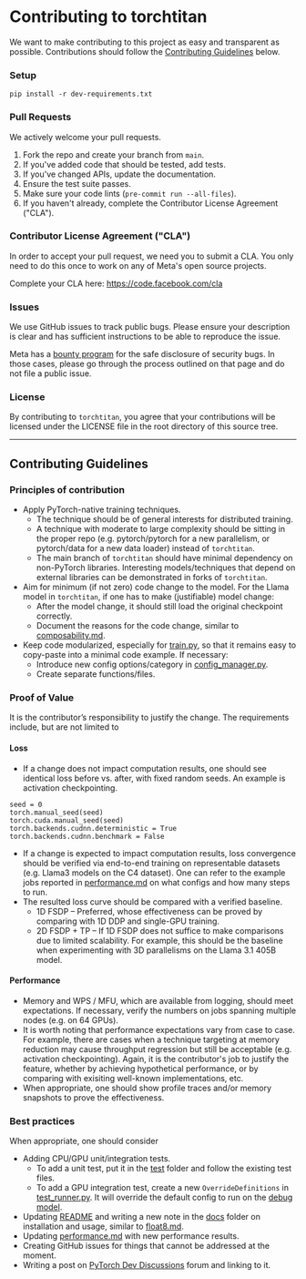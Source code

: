 # Contributing to torchtitan
We want to make contributing to this project as easy and transparent as
possible. Contributions should follow the [Contributing Guidelines](#contributing-guidelines) below.

### Setup
```
pip install -r dev-requirements.txt
```

### Pull Requests
We actively welcome your pull requests.

1. Fork the repo and create your branch from `main`.
2. If you've added code that should be tested, add tests.
3. If you've changed APIs, update the documentation.
4. Ensure the test suite passes.
5. Make sure your code lints (`pre-commit run --all-files`).
6. If you haven't already, complete the Contributor License Agreement ("CLA").

### Contributor License Agreement ("CLA")
In order to accept your pull request, we need you to submit a CLA. You only need
to do this once to work on any of Meta's open source projects.

Complete your CLA here: <https://code.facebook.com/cla>

### Issues
We use GitHub issues to track public bugs. Please ensure your description is
clear and has sufficient instructions to be able to reproduce the issue.

Meta has a [bounty program](https://www.facebook.com/whitehat/) for the safe
disclosure of security bugs. In those cases, please go through the process
outlined on that page and do not file a public issue.

### License
By contributing to `torchtitan`, you agree that your contributions will be licensed
under the LICENSE file in the root directory of this source tree.

---

## Contributing Guidelines

### Principles of contribution

- Apply PyTorch-native training techniques.
  - The technique should be of general interests for distributed training.
  - A technique with moderate to large complexity should be sitting in the proper repo (e.g. pytorch/pytorch for a new parallelism, or pytorch/data for a new data loader) instead of `torchtitan`.
  - The main branch of `torchtitan` should have minimal dependency on non-PyTorch libraries. Interesting models/techniques that depend on external libraries can be demonstrated in forks of `torchtitan`.
- Aim for minimum (if not zero) code change to the model. For the Llama model in `torchtitan`, if one has to make (justifiable) model change:
  - After the model change, it should still load the original checkpoint correctly.
  - Document the reasons for the code change, similar to [composability.md](docs/composability.md).
- Keep code modularized, especially for [train.py](train.py), so that it remains easy to copy-paste into a minimal code example. If necessary:
  - Introduce new config options/category in [config_manager.py](torchtitan/config_manager.py).
  - Create separate functions/files.

### Proof of Value

It is the contributor’s responsibility to justify the change. The requirements include, but are not limited to

#### Loss

- If a change does not impact computation results, one should see identical loss before vs. after, with fixed random seeds. An example is activation checkpointing.
```
seed = 0
torch.manual_seed(seed)
torch.cuda.manual_seed(seed)
torch.backends.cudnn.deterministic = True
torch.backends.cudnn.benchmark = False
```
- If a change is expected to impact computation results, loss convergence should be verified via end-to-end training on representable datasets (e.g. Llama3 models on the C4 dataset). One can refer to the example jobs reported in [performance.md](docs/performance.md) on what configs and how many steps to run.
- The resulted loss curve should be compared with a verified baseline.
  - 1D FSDP – Preferred, whose effectiveness can be proved by comparing with 1D DDP and single-GPU training.
  - 2D FSDP + TP – If 1D FSDP does not suffice to make comparisons due to limited scalability. For example, this should be the baseline when experimenting with 3D parallelisms on the Llama 3.1 405B model.

#### Performance
- Memory and WPS / MFU, which are available from logging, should meet expectations. If necessary, verify the numbers on jobs spanning multiple nodes (e.g. on 64 GPUs).
- It is worth noting that performance expectations vary from case to case. For example, there are cases when a technique targeting at memory reduction may cause throughput regression but still be acceptable (e.g. activation checkpointing). Again, it is the contributor's job to justify the feature, whether by achieving hypothetical performance, or by comparing with exisiting well-known implementations, etc.
- When appropriate, one should show profile traces and/or memory snapshots to prove the effectiveness.

### Best practices

When appropriate, one should consider

- Adding CPU/GPU unit/integration tests.
  - To add a unit test, put it in the [test](test/) folder and follow the existing test files.
  - To add a GPU integration test, create a new `OverrideDefinitions` in [test_runner.py](test_runner.py). It will override the default config to run on the [debug model](train_configs/debug_model.toml).
- Updating [README](README.md) and writing a new note in the [docs](docs/) folder on installation and usage, similar to [float8.md](docs/float8.md).
- Updating [performance.md](docs/performance.md) with new performance results.
- Creating GitHub issues for things that cannot be addressed at the moment.
- Writing a post on [PyTorch Dev Discussions](https://dev-discuss.pytorch.org/c/distributed/6) forum and linking to it.
